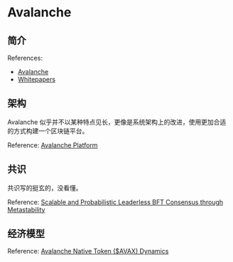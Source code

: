 # Avalanche

## 简介

References:

- [Avalanche](https://www.avax.network/)
- [Whitepapers](https://www.avalabs.org/whitepapers)

## 架构

Avalanche 似乎并不以某种特点见长，更像是系统架构上的改进，使用更加合适的方式构建一个区块链平台。

Reference: [Avalanche Platform](https://assets.website-files.com/5d80307810123f5ffbb34d6e/6008d7bbf8b10d1eb01e7e16_Avalanche%20Platform%20Whitepaper.pdf)

## 共识

共识写的挺玄的，没看懂。

Reference: [Scalable and Probabilistic Leaderless BFT Consensus through Metastability](https://assets.website-files.com/5d80307810123f5ffbb34d6e/6009805681b416f34dcae012_Avalanche%20Consensus%20Whitepaper.pdf)

## 经济模型

Reference: [Avalanche Native Token ($AVAX) Dynamics](https://assets.website-files.com/5d80307810123f5ffbb34d6e/6008d7bc56430d6b8792b8d1_Avalanche%20Native%20Token%20Dynamics.pdf)


